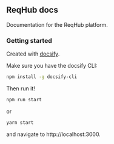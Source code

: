 ## ReqHub docs

Documentation for the ReqHub platform.

### Getting started

Created with [docsify](https://docsify.js.org/).

Make sure you have the docsify CLI:
```bash
npm install -g docsify-cli
```

Then run it!
```bash
npm run start
```
or
```bash
yarn start
```
and navigate to http://localhost:3000.

